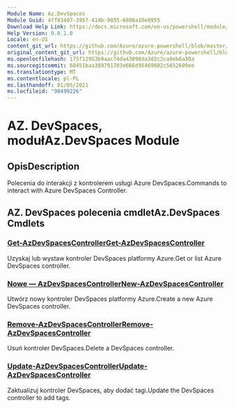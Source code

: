 ```yaml
---
Module Name: Az.DevSpaces
Module Guid: 4ff83407-3957-414b-9855-6808a10e8955
Download Help Link: https://docs.microsoft.com/en-us/powershell/module/az.devspaces
Help Version: 0.0.1.0
Locale: en-US
content_git_url: https://github.com/Azure/azure-powershell/blob/master/src/DevSpaces/DevSpaces/help/Az.DevSpaces.md
original_content_git_url: https://github.com/Azure/azure-powershell/blob/master/src/DevSpaces/DevSpaces/help/Az.DevSpaces.md
ms.openlocfilehash: 175f12953b9aac74da43098da3d2c2ca9eb6a30a
ms.sourcegitcommit: 68451baa389791703e666d95469602c5652609ee
ms.translationtype: MT
ms.contentlocale: pl-PL
ms.lasthandoff: 01/05/2021
ms.locfileid: "98499226"
---
```

# <span data-ttu-id="54c8f-101">AZ. DevSpaces, moduł</span><span class="sxs-lookup"><span data-stu-id="54c8f-101">Az.DevSpaces Module</span></span>
## <span data-ttu-id="54c8f-102">Opis</span><span class="sxs-lookup"><span data-stu-id="54c8f-102">Description</span></span>
<span data-ttu-id="54c8f-103">Polecenia do interakcji z kontrolerem usługi Azure DevSpaces.</span><span class="sxs-lookup"><span data-stu-id="54c8f-103">Commands to interact with Azure DevSpaces Controller.</span></span>

## <span data-ttu-id="54c8f-104">AZ. DevSpaces polecenia cmdlet</span><span class="sxs-lookup"><span data-stu-id="54c8f-104">Az.DevSpaces Cmdlets</span></span>
### [<span data-ttu-id="54c8f-105">Get-AzDevSpacesController</span><span class="sxs-lookup"><span data-stu-id="54c8f-105">Get-AzDevSpacesController</span></span>](Get-AzDevSpacesController.md)
<span data-ttu-id="54c8f-106">Uzyskaj lub wystaw kontroler DevSpaces platformy Azure.</span><span class="sxs-lookup"><span data-stu-id="54c8f-106">Get or list Azure DevSpaces controller.</span></span>

### [<span data-ttu-id="54c8f-107">Nowe — AzDevSpacesController</span><span class="sxs-lookup"><span data-stu-id="54c8f-107">New-AzDevSpacesController</span></span>](New-AzDevSpacesController.md)
<span data-ttu-id="54c8f-108">Utwórz nowy kontroler DevSpaces platformy Azure.</span><span class="sxs-lookup"><span data-stu-id="54c8f-108">Create a new Azure DevSpaces controller.</span></span>

### [<span data-ttu-id="54c8f-109">Remove-AzDevSpacesController</span><span class="sxs-lookup"><span data-stu-id="54c8f-109">Remove-AzDevSpacesController</span></span>](Remove-AzDevSpacesController.md)
<span data-ttu-id="54c8f-110">Usuń kontroler DevSpaces.</span><span class="sxs-lookup"><span data-stu-id="54c8f-110">Delete a DevSpaces controller.</span></span>

### [<span data-ttu-id="54c8f-111">Update-AzDevSpacesController</span><span class="sxs-lookup"><span data-stu-id="54c8f-111">Update-AzDevSpacesController</span></span>](Update-AzDevSpacesController.md)
<span data-ttu-id="54c8f-112">Zaktualizuj kontroler DevSpaces, aby dodać tagi.</span><span class="sxs-lookup"><span data-stu-id="54c8f-112">Update the DevSpaces controller to add tags.</span></span> 

